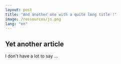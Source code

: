 ```yaml
---
layout: post
title: "And another one with a quite long title !"
image: /ressources/js.png
lang: "en"
---
```


## Yet another article

I don't have a lot to say ...